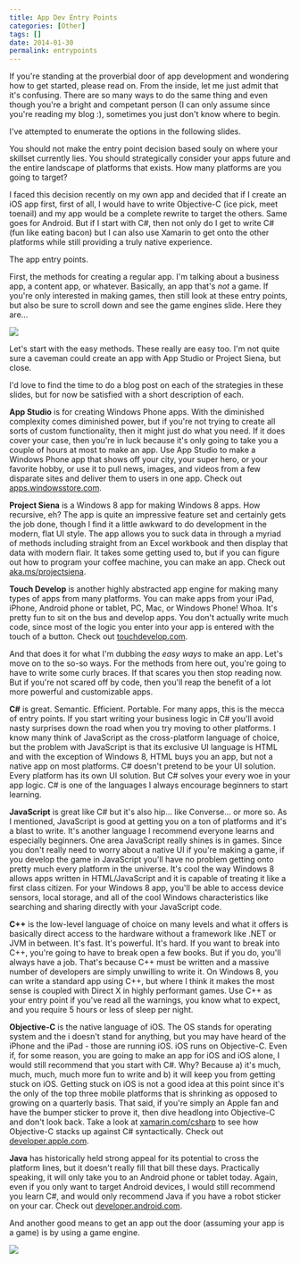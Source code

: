 ```yaml
---
title: App Dev Entry Points
categories: [Other]
tags: []
date: 2014-01-30
permalink: entrypoints
---
```


If you&#39;re standing at the proverbial door of app development and wondering how to get started, please read on. From the inside, let me just admit that it&#39;s confusing. There are so many ways to do the same thing and even though you&#39;re a bright and competant person (I can only assume since you&#39;re reading my blog :), sometimes you just don&#39;t know where to begin.

I&#39;ve attempted to enumerate the options in the following slides.

You should not make the entry point decision based souly on where your skillset currently lies. You should strategically consider your apps future and the entire landscape of platforms that exists. How many platforms are you going to target?

I faced this decision recently on my own app and decided that if I create an iOS app first, first of all, I would have to write Objective-C (ice pick, meet toenail) and my app would be a complete rewrite to target the others. Same goes for Android. But if I start with C#, then not only do I get to write C# (fun like eating bacon) but I can also use Xamarin to get onto the other platforms while still providing a truly native experience.

The app entry points.

First, the methods for creating a regular app. I&#39;m talking about a business app, a content app, or whatever. Basically, an app that&#39;s _not_ a game. If you&#39;re only interested in making games, then still look at these entry points, but also be sure to scroll down and see the game engines slide. Here they are...

![](http://codefoster.blob.core.windows.net/site/image/4047d1f2c9b34dc4af73494276387bbe/entrypoints_01_1.png)

Let&#39;s start with the easy methods. These really are easy too. I&#39;m not quite sure a caveman could create an app with App Studio or Project Siena, but close.

I&#39;d love to find the time to do a blog post on each of the strategies in these slides, but for now be satisfied with a short description of each.

**App Studio** is for creating Windows Phone apps. With the diminished complexity comes diminished power, but if you&#39;re not trying to create all sorts of custom functionality, then it might just do what you need. If it does cover your case, then you&#39;re in luck because it&#39;s only going to take you a couple of hours at most to make an app. Use App Studio to make a Windows Phone app that shows off your city, your super hero, or your favorite hobby, or use it to pull news, images, and videos from a few disparate sites and deliver them to users in one app. Check out [apps.windowsstore.com](http://apps.windowsstore.com).

**Project Siena** is a Windows 8 app for making Windows 8 apps. How recursive, eh? The app is quite an impressive feature set and certainly gets the job done, though I find it a little awkward to do development in the modern, flat UI style. The app allows you to suck data in through a myriad of methods including straight from an Excel workbook and then display that data with modern flair. It takes some getting used to, but if you can figure out how to program your coffee machine, you can make an app. Check out [aka.ms/projectsiena](http://aka.ms/projectsiena).

**Touch Develop** is another highly abstracted app engine for making many types of apps from many platforms. You can make apps from your iPad, iPhone, Android phone or tablet, PC, Mac, or Windows Phone! Whoa. It&#39;s pretty fun to sit on the bus and develop apps. You don&#39;t actually write much code, since most of the logic you enter into your app is entered with the touch of a button. Check out [touchdevelop.com](http://www.touchdevelop.com).

And that does it for what I&#39;m dubbing the _easy ways_ to make an app. Let&#39;s move on to the so-so ways.  For the methods from here out, you&#39;re going to have to write some curly braces. If that scares you then stop reading now. But if you&#39;re not scared off by code, then you&#39;ll reap the benefit of a lot more powerful and customizable apps.

**C#** is great. Semantic. Efficient. Portable. For many apps, this is the mecca of entry points. If you start writing your business logic in C# you&#39;ll avoid nasty surprises down the road when you try moving to other platforms. I know many think of JavaScript as the cross-platform language of choice, but the problem with JavaScript is that its exclusive UI language is HTML and with the exception of Windows 8, HTML buys you an app, but not a native app on most platforms. C# doesn&#39;t pretend to be your UI solution. Every platform has its own UI solution. But C# solves your every woe in your app logic. C# is one of the languages I always encourage beginners to start learning.

**JavaScript** is great like C# but it&#39;s also hip... like Converse... or more so. As I mentioned, JavaScript is good at getting you on a ton of platforms and it&#39;s a blast to write. It&#39;s another language I recommend everyone learns and especially beginners. One area JavaScript really shines is in games. Since you don&#39;t really need to worry about a native UI if you&#39;re making a game, if you develop the game in JavaScript you&#39;ll have no problem getting onto pretty much every platform in the universe. It&#39;s cool the way Windows 8 allows apps written in HTML/JavaScript and it is capable of treating it like a first class citizen. For your Windows 8 app, you&#39;ll be able to access device sensors, local storage, and all of the cool Windows characteristics like searching and sharing directly with your JavaScript code.

**C++** is the low-level language of choice on many levels and what it offers is basically direct access to the hardware without a framework like .NET or JVM in between. It&#39;s fast. It&#39;s powerful. It&#39;s hard. If you want to break into C++, you&#39;re going to have to break open a few books. But if you do, you&#39;ll always have a job. That&#39;s because C++ must be written and a massive number of developers are simply unwilling to write it. On Windows 8, you can write a standard app using C++, but where I think it makes the most sense is coupled with Direct X in highly performant games. Use C++ as your entry point if you&#39;ve read all the warnings, you know what to expect, and you require 5 hours or less of sleep per night.

**Objective-C** is the native language of iOS. The OS stands for operating system and the i doesn&#39;t stand for anything, but you may have heard of the iPhone and the iPad - those are running iOS. iOS runs on Objective-C. Even if, for some reason, you are going to make an app for iOS and iOS alone, I would still recommend that you start with C#. Why? Because a) it&#39;s much, much, much, much more fun to write and b) it will keep you from getting stuck on iOS. Getting stuck on iOS is not a good idea at this point since it&#39;s the only of the top three mobile platforms that is shrinking as opposed to growing on a quarterly basis. That said, if you&#39;re simply an Apple fan and have the bumper sticker to prove it, then dive headlong into Objective-C and don&#39;t look back. Take a look at [xamarin.com/csharp](http://xamarin.com/csharp) to see how Objective-C stacks up against C# syntactically. Check out [developer.apple.com](https://developer.apple.com/).

**Java** has historically held strong appeal for its potential to cross the platform lines, but it doesn&#39;t really fill that bill these days. Practically speaking, it will only take you to an Android phone or tablet today. Again, even if you only want to target Android devices, I would still recommend you learn C#, and would only recommend Java if you have a robot sticker on your car. Check out [developer.android.com](http://developer.android.com).

And another good means to get an app out the door (assuming your app is a game) is by using a game engine.

![](http://codefoster.blob.core.windows.net/site/image/8e7c0d998d0e472b8653d16a38ba939f/entrypoints_02_1.png)